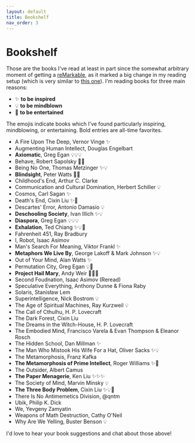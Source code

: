 ```yaml
---
layout: default
title: Bookshelf
nav_order: 3
---
```


# Bookshelf

Those are the books I've read at least in part since the somewhat arbitrary moment of getting a [reMarkable](https://remarkable.com/), as it marked a big change in my reading setup (which is very similar to [this one](https://notebook.wesleyac.com/how-to-pirate-ebooks/)). I'm reading books for three main reasons: 
- ✨ **to be inspired**
- 💡 **to be mindblown**
- 🍿 **to be entertained**

The emojis indicate books which I've found particularly inspiring, mindblowing, or entertaining. Bold entries are all-time favorites.

- A Fire Upon The Deep, Vernor Vinge ✨
- Augmenting Human Intellect, Douglas Engelbart
- **Axiomatic**, Greg Egan 💡💡💡
- Behave, Robert Sapolsky 🍿💡
- Being No One, Thomas Metzinger ✨💡
- **Blindsight**, Peter Watts 🍿💡
- Childhood's End, Arthur C. Clarke
- Communication and Cultural Domination, Herbert Schiller 💡
- Cosmos, Carl Sagan ✨
- Death's End, Cixin Liu ✨🍿
- Descartes' Error, Antonio Damasio 💡
- **Deschooling Society**, Ivan Illich ✨💡
- **Diaspora**, Greg Egan 💡💡💡
- **Exhalation**, Ted Chiang ✨💡🍿
- Fahrenheit 451, Ray Bradbury
- I, Robot, Isaac Asimov
- Man's Search For Meaning, Viktor Frankl ✨
- **Metaphors We Live By**, George Lakoff & Mark Johnson ✨💡
- Out of Your Mind, Alan Watts ✨
- Permutation City, Greg Egan 💡🍿
- **Project Hail Mary**, Andy Weir 🍿🍿🍿
- Second Foudnation, Isaac Asimov (Reread)
- Speculative Everything, Anthony Dunne & Fiona Raby
- Solaris, Stanisław Lem
- Superintelligence, Nick Bostrom 💡
- The Age of Spiritual Machines, Ray Kurzweil 💡
- The Call of Cthulhu, H. P. Lovecraft
- The Dark Forest, Cixin Liu
- The Dreams in the Witch-House, H. P. Lovecraft
- The Embodied Mind, Francisco Varela & Evan Thompson & Eleanor Rosch
- The Hidden School, Dan Millman ✨
- The Man Who Mistook His Wife For a Hat, Oliver Sacks ✨💡
- The Metamorphosis, Franz Kafka
- **The Metamorphosis of Prime Intellect**, Roger Williams ✨🍿
- The Outsider, Albert Camus
- **The Paper Menagerie**, Ken Liu ✨✨✨
- The Society of Mind, Marvin Minsky 💡
- **The Three Body Problem**, Cixin Liu ✨💡🍿
- There Is No Antimemetics Division, @qntm
- Ubik, Philip K. Dick
- We, Yevgeny Zamyatin
- Weapons of Math Destruction, Cathy O'Neil
- Why Are We Yelling, Buster Benson 💡

I'd love to hear your book suggestions and chat about those above!